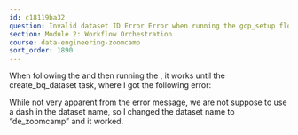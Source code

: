 ```yaml
---
id: c18119ba32
question: Invalid dataset ID Error Error when running the gcp_setup flow
section: Module 2: Workflow Orchestration
course: data-engineering-zoomcamp
sort_order: 1890
---
```


When following the  and then running the ,  it works until the create_bq_dataset task, where I got the following error:

While not very apparent from the error message, we are not suppose to use a dash in the dataset name, so I changed the dataset name to “de_zoomcamp” and it worked.

